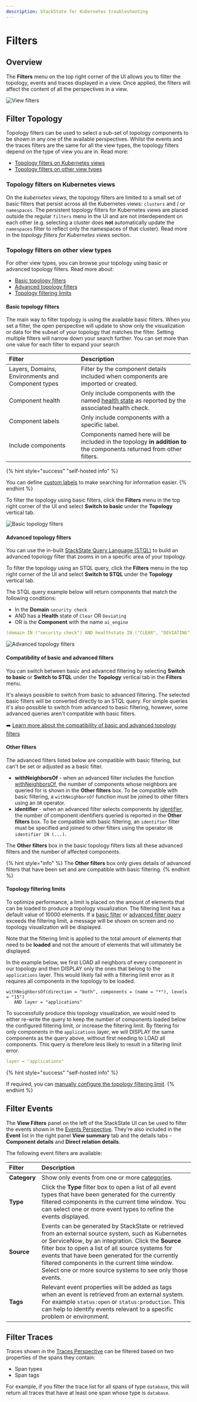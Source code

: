 ```yaml
---
description: StackState for Kubernetes troubleshooting
---
```


# Filters

## Overview

The **Filters** menu on the top right corner of the UI allows you to filter the topology, events and traces displayed in a view. Once applied, the filters will affect the content of all the perspectives in a view.

![View filters](../../.gitbook/assets/k8s/k8s-menu.png)

## Filter Topology

Topology filters can be used to select a sub-set of topology components to be shown in any one of the available perspectives. Whilst the events and the traces filters are the same for all the view types, the topology filters depend on the type of view you are in. Read more:

* [Topology filters on Kubernetes views](k8s-filters.md#topology-filters-on-kubernetes-views)
* [Topology filters on other view types](k8s-filters.md#topology-filters-on-other-view-types)


### Topology filters on Kubernetes views

On the _kubernetes views_, the topology filters are limited to a small set of basic filters that persist across all the Kubernetes views: `clusters` and / or `namespaces`. The persistent topology filters for Kubernetes views are placed outside the regular `filters` menu in the UI and are not interdependent on each other (e.g. selecting a cluster does **not** automatically update the `namespaces` filter to reflect only the namespaces of that cluster). Read more in the _topology filters for Kubernetes views_ section.

### Topology filters on other view types

For other view types, you can browse your topology using basic or advanced topology filters. Read more about:

* [Basic topology filters](k8s-filters.md#basic-topology-filters)
* [Advanced topology filters](k8s-filters.md#advanced-topology-filters)
* [Topology filtering limits](k8s-filters.md#topology-filtering-limits)

#### Basic topology filters

The main way to filter topology is using the available basic filters. When you set a filter, the open perspective will update to show only the visualization or data for the subset of your topology that matches the filter. Setting multiple filters will narrow down your search further. You can set more than one value for each filter to expand your search

| Filter | Description |
| :--- | :--- |
| Layers, Domains, Environments and Component types | Filter by the component details included when components are imported or created. |
| Component health | Only include components with the named [health state](../concepts/health-state.md) as reported by the associated health check. |
| Component labels | Only include components with a specific label. |
| Include components | Components named here will be included in the topology **in addition to** the components returned from other filters. |

{% hint style="success" "self-hosted info" %}

You can define [custom labels](../../configure/topology/tagging.md) to make searching for information easier.
{% endhint %}

To filter the topology using basic filters, click the **Filters** menu in the top right corner of the UI and select **Switch to basic** under the **Topology** vertical tab. 

![Basic topology filters](../../.gitbook/assets/k8s/k8s-menu.png)

#### Advanced topology filters

You can use the in-built [StackState Query Language \(STQL\)](../../develop/reference/stql_reference.md) to build an advanced topology filter that zooms in on a specific area of your topology.

To filter the topology using an STQL query, click the **Filters** menu in the top right corner of the UI and select **Switch to STQL** under the **Topology** vertical tab.

The STQL query example below will return components that match the following conditions:

* In the **Domain** `security check`
* AND has a **Health** state of `Clear` OR `Deviating`
* OR is the **Component** with the name `ai_engine`

```yaml
(domain IN ("security check") AND healthstate IN ("CLEAR", "DEVIATING")) OR name IN ("ai_engine")
```

![Advanced topology filters](../../.gitbook/assets/k8s/k8s-menu.png)

#### Compatibility of basic and advanced filters

You can switch between basic and advanced filtering by selecting **Switch to basic** or **Switch to STQL** under the **Topology** vertical tab in the **Filters** menu.

It's always possible to switch from basic to advanced filtering. The selected basic filters will be converted directly to an STQL query. For simple queries it's also possible to switch from advanced to basic filtering, however, some advanced queries aren't compatible with basic filters. 

➡️ [Learn more about the compatibility of basic and advanced topology filters](/develop/reference/stql_reference.md#compatibility-basic-and-advanced-filters)

#### Other filters

The advanced filters listed below are compatible with basic filtering, but can't be set or adjusted as a basic filter.

* **withNeighborsOf** - when an advanced filter includes the function [withNeighborsOf](/develop/reference/stql_reference.md#withneighborsof), the number of components whose neighbors are queried for is shown in the **Other filters** box. To be compatible with basic filtering, a `withNeighborsOf` function must be joined to other filters using an `OR` operator.
* **identifier** - when an advanced filter selects components by [identifier](/develop/reference/stql_reference.md#filters), the number of component identifiers queried is reported in the **Other filters** box. To be compatible with basic filtering, an `identifier` filter must be specified and joined to other filters using the operator `OR identifier IN (...)`.

The **Other filters** box in the basic topology filters lists all these advanced filters and the number of affected components.

{% hint style="info" %}
The **Other filters** box only gives details of advanced filters that have been set and are compatible with basic filtering.
{% endhint %}

#### Topology filtering limits

To optimize performance, a limit is placed on the amount of elements that can be loaded to produce a topology visualization. The filtering limit has a default value of 10000 elements. If a [basic filter](k8s-filters.md#basic-topology-filters) or [advanced filter query](k8s-filters.md#advanced-topology-filters) exceeds the filtering limit, a message will be shown on screen and no topology visualization will be displayed.

Note that the filtering limit is applied to the total amount of elements that need to be **loaded** and not the amount of elements that will ultimately be displayed.

In the example below, we first LOAD all neighbors of every component in our topology and then DISPLAY only the ones that belong to the `applications` layer. This would likely fail with a filtering limit error as it requires all components in the topology to be loaded.

```text
withNeighborsOf(direction = "both", components = (name = "*"), levels = "15")
   AND layer = "applications"
```

To successfully produce this topology visualization, we would need to either re-write the query to keep the number of components loaded below the configured filtering limit, or increase the filtering limit. By fitering for only components in the `applications` layer, we will DISPLAY the same components as the query above, without first needing to LOAD all components. This query is therefore less likely to result in a filtering limit error.

```yaml
layer = "applications"
```

{% hint style="success" "self-hosted info" %}

If required, you can [manually configure the topology filtering limit](/configure/topology/topology-filtering-limits.md). 
{% endhint %}

## Filter Events

The **View Filters** panel on the left of the StackState UI can be used to filter the events shown in the [Events Perspective](perspectives/events_perspective.md). They're also included in the **Event** list in the right panel **View summary** tab and the details tabs - **Component details** and **Direct relation details**.

The following event filters are available:

| Filter | Description                                                                                                                                                                                                                                                                                                                                                                      |
| :--- |:---------------------------------------------------------------------------------------------------------------------------------------------------------------------------------------------------------------------------------------------------------------------------------------------------------------------------------------------------------------------------------|
| **Category** | Show only events from one or more [categories](perspectives/events_perspective.md#event-category).                                                                                                                                                                                                                                                                              |
| **Type** | Click the **Type** filter box to open a list of all event types that have been generated for the currently filtered components in the current time window. You can select one or more event types to refine the events displayed.                                                                                                                                               |
| **Source** | Events can be generated by StackState or retrieved from an external source system, such as Kubernetes or ServiceNow, by an integration. Click the **Source** filter box to open a list of all source systems for events that have been generated for the currently filtered components in the current time window. Select one or more source systems to see only those events.  |
| **Tags** | Relevant event properties will be added as tags when an event is retrieved from an external system. For example `status:open` or `status:production`. This can help to identify events relevant to a specific problem or environment.                                                                                                                                           |

## Filter Traces

Traces shown in the [Traces Perspective](perspectives/traces-perspective.md) can be filtered based on two properties of the spans they contain:

* Span types
* Span tags

For example, if you filter the trace list for all spans of type `database`, this will return all traces that have at least one span whose type is `database`.
